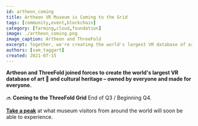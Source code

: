 ```yaml
---
id: artheon_coming
title: Artheon VR Museum is Coming to the Grid
tags: [community,event,blockchain]
category: [farming,cloud,foundation]
image: ./artheon_coming.png
image_caption: Artheon and ThreeFold
excerpt: Together, we're creating the world's largest VR database of art and cultural heritage
authors: [sam_taggart]
created: 2021-07-15
---
```


**Artheon and ThreeFold joined forces to create the world's largest VR database of art 🎨 and cultural heritage – owned by everyone and made for everyone.**
<br/>
<br/>
🔜 **Coming to the ThreeFold Grid** End of Q3 / Beginning Q4.
<br/>
<br/>
**[Take a peak](https://youtu.be/Ofk22N2Ew1k)** at what museum visitors from around the world will soon be able to experience.
